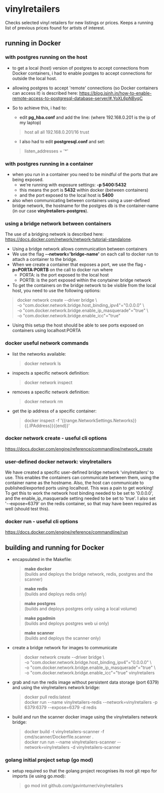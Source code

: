 # vinylretailers
Checks selected vinyl retailers for new listings or prices. Keeps a running list of previous prices found
for artists of interest.

## running in Docker
### with postgres running on the host
* to get a local (host) version of postgres to accept connections from Docker containers, i had to enable postges
to accept connections for outside the local host. 
* allowing postgres to accept 'remote' connections (so Docker containers can access it) is described here: 
https://blog.jsinh.in/how-to-enable-remote-access-to-postgresql-database-server/#.YoXL6pNByqC
* So to achieve this, i had to:
  - edit **pg_hba.conf** and add the line: (where 192.168.0.201 is the ip of my laptop)
  > host    all    all  192.168.0.201/16        trust

  - I also had to edit **postgresql.conf** and set:
  > listen_addresses = '*'

### with postgres running in a container
* when you run in a container you need to be mindful of the ports that are being exposed.
  - we're running with exposure settings: **-p 5400:5432**
  - this means the port is **5432** within docker (between containers)
  - and the port exposed to the local host is **5400**
* also when communicating between containers using a user-defined bridge network, the hostname for the 
postgres db is the container-name (in our case **vinylretailers-postgres**).

### using a bridge network between containers
The use of a bridging network is described here: https://docs.docker.com/network/network-tutorial-standalone. 
* Using a bridge network allows communication between containers 
* We use the flag **--network='bridge-name'** on each call to docker run to attach a container to the bridge.
* When we create a container that exposes a port, we use the flag **-p=PORTA:PORTB** on the call to docker run where 
  - PORTA: is the port exposed to the local host
  - PORTB: is the port exposed within the conytainer bridge network
* To get the containers on the bridge network to be visible from the local host, you need to use the following options:
> docker network create --driver bridge \ \
> -o "com.docker.network.bridge.host_binding_ipv4"="0.0.0.0" \ \
> -o "com.docker.network.bridge.enable_ip_masquerade"="true" \ \
> -o "com.docker.network.bridge.enable_icc"="true" <network-name>
* Using this setup the host should be able to see ports exposed on containers using localhost:PORTA

### docker useful network commands
- list the networks available:
  > docker network ls
- inspects a specific network definition:
  > docker network inspect <network name>
- removes a specific network definition:
  > docker network rm <network name>
- get the ip address of a specific container:
  > docker inspect -f '{{range.NetworkSettings.Networks}}{{.IPAddress}}{{end}}' <container name>

### docker network create - useful cli options
https://docs.docker.com/engine/reference/commandline/network_create


### user-defined docker network: vinylretailers
We have created a specific user-defined bridge network 'vinylretailers' to use. This enables the containers can communicate
between them, using the container name as the hostname. Also, the host can communicate to published/exported ports using localhost.
This was a pain to get working! To get this to work the network host binding needed to be set to '0.0.0.0', and the
enable_ip_masquerade setting needed to be set to 'true'. I also set '--expose=6379' on the redis container, so that may have been
required as well (should test this).

### docker run - useful cli options
https://docs.docker.com/engine/reference/commandline/run


## building and running for Docker
* encapsulated in the Makefile:
  > **make docker** \
  > (builds and deploys the bridge network, redis, postgres and the scanner)

  > **make redis** \
  > (builds and deploys redis only)

  > **make postgres** \
  > (builds and deploys postgres only using a local volume)

  > **make pgadmin** \
  > (builds and deploys postgres web ui only)

  > **make scanner** \
  > (builds and deploys the scanner only)

* create a bridge network for images to communicate
  > docker network create --driver bridge \ \
  > -o "com.docker.network.bridge.host_binding_ipv4"="0.0.0.0" \ \
  > -o "com.docker.network.bridge.enable_ip_masquerade"="true" \ \
  > -o "com.docker.network.bridge.enable_icc"="true" vinylretailers

* grab and run the redis image without persistent data storage (port 6379) and using the vinylretailers network bridge:
  > docker pull redis:latest \
  > docker run --name vinylretailers-redis --network=vinylretailers -p 6379:6379 --expose=6379 -d redis

* build and run the scanner docker image using the vinylretailers network bridge:
  > docker build -t vinylretailers-scanner -f cmd/scanner/Dockerfile.scanner . \
  > docker run run --name vinylretailers-scanner --network=vinylretailers -d vinylretailers-scanner




### golang initial project setup (go mod)
* setup required so that the golang project recognises its root git repo for imports (ie using go.mod):
  > go mod init github.com/gavinturner/vinylretailers
